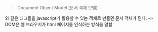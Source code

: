 > Document Object Model (문서 객체 모델)
 <html> 와 같은 태그들을 javascript가 활용할 수 있는 객체로 만들면 문서 객체가 된다.
 -> DOM은 웹 브라우저가 html 페이지를 인식하는 방식을 말함